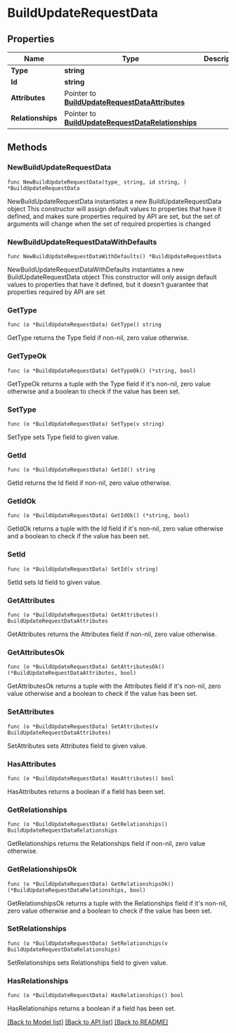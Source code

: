 # BuildUpdateRequestData

## Properties

Name | Type | Description | Notes
------------ | ------------- | ------------- | -------------
**Type** | **string** |  | 
**Id** | **string** |  | 
**Attributes** | Pointer to [**BuildUpdateRequestDataAttributes**](BuildUpdateRequest_data_attributes.md) |  | [optional] 
**Relationships** | Pointer to [**BuildUpdateRequestDataRelationships**](BuildUpdateRequest_data_relationships.md) |  | [optional] 

## Methods

### NewBuildUpdateRequestData

`func NewBuildUpdateRequestData(type_ string, id string, ) *BuildUpdateRequestData`

NewBuildUpdateRequestData instantiates a new BuildUpdateRequestData object
This constructor will assign default values to properties that have it defined,
and makes sure properties required by API are set, but the set of arguments
will change when the set of required properties is changed

### NewBuildUpdateRequestDataWithDefaults

`func NewBuildUpdateRequestDataWithDefaults() *BuildUpdateRequestData`

NewBuildUpdateRequestDataWithDefaults instantiates a new BuildUpdateRequestData object
This constructor will only assign default values to properties that have it defined,
but it doesn't guarantee that properties required by API are set

### GetType

`func (o *BuildUpdateRequestData) GetType() string`

GetType returns the Type field if non-nil, zero value otherwise.

### GetTypeOk

`func (o *BuildUpdateRequestData) GetTypeOk() (*string, bool)`

GetTypeOk returns a tuple with the Type field if it's non-nil, zero value otherwise
and a boolean to check if the value has been set.

### SetType

`func (o *BuildUpdateRequestData) SetType(v string)`

SetType sets Type field to given value.


### GetId

`func (o *BuildUpdateRequestData) GetId() string`

GetId returns the Id field if non-nil, zero value otherwise.

### GetIdOk

`func (o *BuildUpdateRequestData) GetIdOk() (*string, bool)`

GetIdOk returns a tuple with the Id field if it's non-nil, zero value otherwise
and a boolean to check if the value has been set.

### SetId

`func (o *BuildUpdateRequestData) SetId(v string)`

SetId sets Id field to given value.


### GetAttributes

`func (o *BuildUpdateRequestData) GetAttributes() BuildUpdateRequestDataAttributes`

GetAttributes returns the Attributes field if non-nil, zero value otherwise.

### GetAttributesOk

`func (o *BuildUpdateRequestData) GetAttributesOk() (*BuildUpdateRequestDataAttributes, bool)`

GetAttributesOk returns a tuple with the Attributes field if it's non-nil, zero value otherwise
and a boolean to check if the value has been set.

### SetAttributes

`func (o *BuildUpdateRequestData) SetAttributes(v BuildUpdateRequestDataAttributes)`

SetAttributes sets Attributes field to given value.

### HasAttributes

`func (o *BuildUpdateRequestData) HasAttributes() bool`

HasAttributes returns a boolean if a field has been set.

### GetRelationships

`func (o *BuildUpdateRequestData) GetRelationships() BuildUpdateRequestDataRelationships`

GetRelationships returns the Relationships field if non-nil, zero value otherwise.

### GetRelationshipsOk

`func (o *BuildUpdateRequestData) GetRelationshipsOk() (*BuildUpdateRequestDataRelationships, bool)`

GetRelationshipsOk returns a tuple with the Relationships field if it's non-nil, zero value otherwise
and a boolean to check if the value has been set.

### SetRelationships

`func (o *BuildUpdateRequestData) SetRelationships(v BuildUpdateRequestDataRelationships)`

SetRelationships sets Relationships field to given value.

### HasRelationships

`func (o *BuildUpdateRequestData) HasRelationships() bool`

HasRelationships returns a boolean if a field has been set.


[[Back to Model list]](../README.md#documentation-for-models) [[Back to API list]](../README.md#documentation-for-api-endpoints) [[Back to README]](../README.md)


